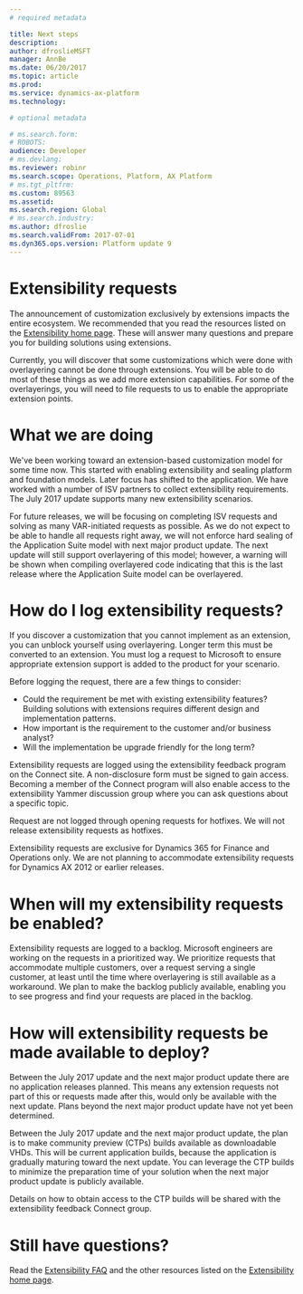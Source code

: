 ```yaml
---
# required metadata

title: Next steps
description: 
author: dfroslieMSFT
manager: AnnBe
ms.date: 06/20/2017
ms.topic: article
ms.prod: 
ms.service: dynamics-ax-platform
ms.technology: 

# optional metadata

# ms.search.form: 
# ROBOTS: 
audience: Developer
# ms.devlang: 
ms.reviewer: robinr
ms.search.scope: Operations, Platform, AX Platform
# ms.tgt_pltfrm: 
ms.custom: 89563
ms.assetid: 
ms.search.region: Global
# ms.search.industry: 
ms.author: dfroslie
ms.search.validFrom: 2017-07-01
ms.dyn365.ops.version: Platform update 9
---
```


# Extensibility requests

The announcement of customization exclusively by extensions impacts the entire ecosystem. We recommended that you read the resources listed on the [Extensibility home page](extensibility-home-page.md). These will answer many questions and prepare you for building solutions using extensions.

Currently, you will discover that some customizations which were done with overlayering cannot be done through extensions. You will be able to do most of these things as we add more extension capabilities. For some of the overlayerings, you will need to file requests to us to enable the appropriate extension points.

# What we are doing

We've been working toward an extension-based customization model for some time now. This started with enabling extensibility and sealing platform and foundation models. Later focus has shifted to the application. We have worked with a number of ISV partners to collect extensibility requirements. The July 2017 update supports many new extensibility scenarios.

For future releases, we will be focusing on completing ISV requests and solving as many VAR-initiated requests as possible. As we do not expect to be able to handle all requests right away, we will not enforce hard sealing of the Application Suite model with next major product update. The next update will still support overlayering of this model; however, a warning will be shown when compiling overlayered code indicating that this is the last release where the Application Suite model can be overlayered.

# How do I log extensibility requests?

If you discover a customization that you cannot implement as an extension, you can unblock yourself using overlayering. Longer term this must be converted to an extension. You must log a request to Microsoft to ensure appropriate extension support is added to the product for your scenario.

Before logging the request, there are a few things to consider:  
+ Could the requirement be met with existing extensibility features? Building solutions with extensions requires different design and implementation patterns.
+ How important is the requirement to the customer and/or business analyst?  
+ Will the implementation be upgrade friendly for the long term?

Extensibility requests are logged using the extensibility feedback program on the Connect site. A non-disclosure form must be signed to gain access. Becoming a member of the Connect program will also enable access to the extensibility Yammer discussion group where you can ask questions about a specific topic.

Request are not logged through opening requests for hotfixes. We will not release extensibility requests as hotfixes.  

Extensibility requests are exclusive for Dynamics 365 for Finance and Operations only. We are not planning to accommodate extensibility requests for Dynamics AX 2012 or earlier releases.

# When will my extensibility requests be enabled?

Extensibility requests are logged to a backlog. Microsoft engineers are working on the requests in a prioritized way. We prioritize requests that accommodate multiple customers, over a request serving a single customer, at least until the time where overlayering is still available as a workaround. We plan to make the backlog publicly available, enabling you to see progress and find your requests are placed in the backlog.

# How will extensibility requests be made available to deploy?

Between the July 2017 update and the next major product update there are no application releases planned. This means any extension requests not part of this or requests made after this, would only be available with the next update. Plans beyond the next major product update have not yet been determined.

Between the July 2017 update and the next major product update, the plan is to make community preview (CTPs) builds available as downloadable VHDs. This will be current application builds, because the application is gradually maturing toward the next update. You can leverage the CTP builds to minimize the preparation time of your solution when the next major product update is publicly available.

Details on how to obtain access to the CTP builds will be shared with the extensibility feedback Connect group.

# Still have questions?

Read the [Extensibility FAQ](app-sealing-faq.md) and the other resources listed on the [Extensibility home page](extensibility-home-page.md).
